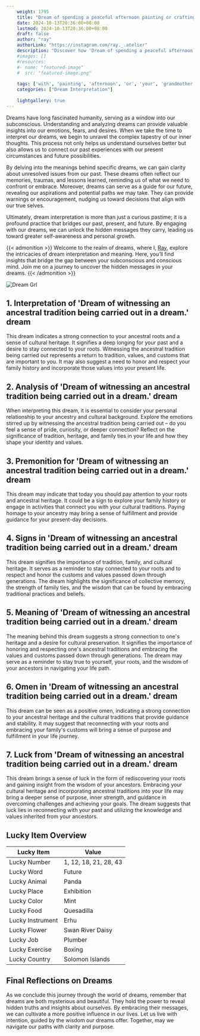 ```yaml
---
    weight: 1795
    title: "Dream of spending a peaceful afternoon painting or crafting with your grandmother."  # Assuming 'title' column exists
    date: 2024-10-13T20:36:00+08:00
    lastmod: 2024-10-13T20:36:00+08:00
    draft: false
    author: "ray"
    authorLink: "https://instagram.com/ray._.atelier"
    description: "Discover how 'Dream of spending a peaceful afternoon painting or crafting with your grandmother.' can interpret your future and uncover its significant meanings in your life."
    #images: []
    #resources:
    #- name: "featured-image"
    #  src: "featured-image.png"
    
    tags: ['with', 'painting', 'afternoon', 'or', 'your', 'grandmother.', 'peaceful', 'Dream', 'a', 'of', 'crafting', 'spending']
    categories: ["Dream Interpretation"]
    
    lightgallery: true
---
```

    
Dreams have long fascinated humanity, serving as a window into our subconscious. Understanding and analyzing dreams can provide valuable insights into our emotions, fears, and desires. When we take the time to interpret our dreams, we begin to unravel the complex tapestry of our inner thoughts. This process not only helps us understand ourselves better but also allows us to connect our past experiences with our present circumstances and future possibilities.

By delving into the meanings behind specific dreams, we can gain clarity about unresolved issues from our past. These dreams often reflect our memories, traumas, and lessons learned, reminding us of what we need to confront or embrace. Moreover, dreams can serve as a guide for our future, revealing our aspirations and potential paths we may take. They can provide warnings or encouragement, nudging us toward decisions that align with our true selves.

Ultimately, dream interpretation is more than just a curious pastime; it is a profound practice that bridges our past, present, and future. By engaging with our dreams, we can unlock the hidden messages they carry, leading us toward greater self-awareness and personal growth.

{{< admonition >}}
Welcome to the realm of dreams, where I, [Ray](https://instagram.com/ray._.atelier), explore the intricacies of dream interpretation and meaning. Here, you’ll find insights that bridge the gap between your subconscious and conscious mind. Join me on a journey to uncover the hidden messages in your dreams.
{{< /admonition >}}

![Dream Grl](https://cdn.pixabay.com/photo/2017/11/02/03/35/gothic-2910057_1280.jpg "Dream Grl")

## 1. Interpretation of 'Dream of witnessing an ancestral tradition being carried out in a dream.' dream
 This dream indicates a strong connection to your ancestral roots and a sense of cultural heritage. It signifies a deep longing for your past and a desire to stay connected to your roots. Witnessing the ancestral tradition being carried out represents a return to tradition, values, and customs that are important to you. It may also suggest a need to honor and respect your family history and incorporate those values into your present life.

## 2. Analysis of 'Dream of witnessing an ancestral tradition being carried out in a dream.' dream
 When interpreting this dream, it is essential to consider your personal relationship to your ancestry and cultural background. Explore the emotions stirred up by witnessing the ancestral tradition being carried out – do you feel a sense of pride, curiosity, or deeper connection? Reflect on the significance of tradition, heritage, and family ties in your life and how they shape your identity and values.

## 3. Premonition for 'Dream of witnessing an ancestral tradition being carried out in a dream.' dream
 This dream may indicate that today you should pay attention to your roots and ancestral heritage. It could be a sign to explore your family history or engage in activities that connect you with your cultural traditions. Paying homage to your ancestry may bring a sense of fulfillment and provide guidance for your present-day decisions.

## 4. Signs in 'Dream of witnessing an ancestral tradition being carried out in a dream.' dream
 This dream signifies the importance of tradition, family, and cultural heritage. It serves as a reminder to stay connected to your roots and to respect and honor the customs and values passed down through generations. The dream highlights the significance of collective memory, the strength of family ties, and the wisdom that can be found by embracing traditional practices and beliefs.

## 5. Meaning of 'Dream of witnessing an ancestral tradition being carried out in a dream.' dream
 The meaning behind this dream suggests a strong connection to one's heritage and a desire for cultural preservation. It signifies the importance of honoring and respecting one's ancestral traditions and embracing the values and customs passed down through generations. The dream may serve as a reminder to stay true to yourself, your roots, and the wisdom of your ancestors in navigating your life path.

## 6. Omen in 'Dream of witnessing an ancestral tradition being carried out in a dream.' dream
 This dream can be seen as a positive omen, indicating a strong connection to your ancestral heritage and the cultural traditions that provide guidance and stability. It may suggest that reconnecting with your roots and embracing your family's customs will bring a sense of purpose and fulfillment in your life journey.

## 7. Luck from 'Dream of witnessing an ancestral tradition being carried out in a dream.' dream
 This dream brings a sense of luck in the form of rediscovering your roots and gaining insight from the wisdom of your ancestors. Embracing your cultural heritage and incorporating ancestral traditions into your life may bring a deeper sense of purpose, inner strength, and guidance in overcoming challenges and achieving your goals. The dream suggests that luck lies in reconnecting with your past and utilizing the knowledge and values inherited from your ancestors.

## Lucky Item Overview
| Lucky Item          | Value              |
|---------------|--------------------|
| Lucky Number        | 1, 12, 18, 21, 28, 43  |
| Lucky Word          | Future |
| Lucky Animal        | Panda |
| Lucky Place         | Exhibition     |
| Lucky Color         | Mint     |
| Lucky Food          | Quesadilla      |
| Lucky Instrument    | Erhu |
| Lucky Flower        | Swan River Daisy    |
| Lucky Job           | Plumber       |
| Lucky Exercise      | Boxing  |
| Lucky Country       | Solomon Islands    |


##  Final Reflections on Dreams

As we conclude this journey through the world of dreams, remember that dreams are both mysterious and beautiful. They hold the power to reveal hidden truths and insights about ourselves. By embracing their messages, we can cultivate a more positive influence in our lives. Let us live with intention, guided by the wisdom our dreams offer. Together, may we navigate our paths with clarity and purpose.
